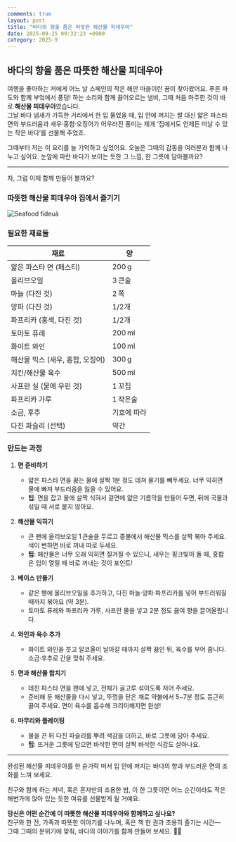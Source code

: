```yaml
---
comments: true
layout: post
title: "바다의 향을 품은 따뜻한 해산물 피데우아"
date: 2025-09-25 09:32:23 +0900
category: 2025-9
---
```


## 바다의 향을 품은 따뜻한 해산물 피데우아  

여행을 좋아하는 저에게 어느 날 스페인의 작은 해안 마을이란 꿈이 찾아왔어요. 푸른 파도와 함께 부엌에서 풍덩! 하는 소리와 함께 끓어오르는 냄비, 그때 처음 마주한 것이 바로 **해산물 피데우아**였습니다.  
그날 바다 냄새가 가득한 거리에서 한 입 물었을 때, 입 안에 퍼지는 쌀 대신 얇은 파스타 면의 부드러움과 새우·홍합·오징어가 어우러진 풍미는 제게 ‘집에서도 언제든 떠날 수 있는 작은 바다’를 선물해 주었죠.  

그때부터 저는 이 요리를 늘 기억하고 싶었어요. 오늘은 그때의 감동을 여러분과 함께 나누고 싶어요. 눈앞에 파란 바다가 보이는 듯한 그 느낌, 한 그릇에 담아볼까요?  

---

자, 그럼 이제 함께 만들어 볼까요?  

### 따뜻한 해산물 피데우아 집에서 즐기기  

![Seafood fideuà](https://www.themealdb.com/images/media/meals/wqqvyq1511179730.jpg)  

### 필요한 재료들  

| 재료 | 양 |
|------|----|
| 얇은 파스타 면 (페스티) | 200 g |
| 올리브오일 | 3 큰술 |
| 마늘 (다진 것) | 2 쪽 |
| 양파 (다진 것) | 1/2개 |
| 파프리카 (홍색, 다진 것) | 1/2개 |
| 토마토 퓨레 | 200 ml |
| 화이트 와인 | 100 ml |
| 해산물 믹스 (새우, 홍합, 오징어) | 300 g |
| 치킨/해산물 육수 | 500 ml |
| 사프란 실 (물에 우린 것) | 1 꼬집 |
| 파프리카 가루 | 1 작은술 |
| 소금, 후추 | 기호에 따라 |
| 다진 파슬리 (선택) | 약간 |

### 만드는 과정  

1. **면 준비하기**  
   - 얇은 파스타 면을 끓는 물에 살짝 1분 정도 데쳐 물기를 빼두세요. 너무 익히면 물에 빠져 부드러움을 잃을 수 있어요.  
   - **팁**: 면을 잡고 물에 살짝 식혀서 겉면에 얇은 기름막을 만들어 두면, 뒤에 국물과 섞일 때 서로 붙지 않아요.  

2. **해산물 익히기**  
   - 큰 팬에 올리브오일 1 큰술을 두르고 중불에서 해산물 믹스를 살짝 볶아 주세요. 색이 변하면 바로 꺼내 따로 두세요.  
   - **팁**: 해산물은 너무 오래 익히면 질겨질 수 있으니, 새우는 핑크빛이 돌 때, 홍합은 입이 열릴 때 바로 꺼내는 것이 포인트!  

3. **베이스 만들기**  
   - 같은 팬에 올리브오일을 추가하고, 다진 마늘·양파·파프리카를 넣어 부드러워질 때까지 볶아요 (약 3분).  
   - 토마토 퓨레와 파프리카 가루, 사프란 물을 넣고 2분 정도 끓여 향을 끌어올립니다.  

4. **와인과 육수 추가**  
   - 화이트 와인을 붓고 알코올이 날아갈 때까지 살짝 끓인 뒤, 육수를 부어 줍니다. 소금·후추로 간을 맞춰 주세요.  

5. **면과 해산물 합치기**  
   - 데친 파스타 면을 팬에 넣고, 전체가 골고루 섞이도록 저어 주세요.  
   - 준비해 둔 해산물을 다시 넣고, 뚜껑을 닫은 채로 약불에서 5~7분 정도 뭉근히 끓여 주세요. 면이 육수를 흡수해 크리미해지면 완성!  

6. **마무리와 플레이팅**  
   - 불을 끈 뒤 다진 파슬리를 뿌려 색감을 더하고, 바로 그릇에 담아 주세요.  
   - **팁**: 뜨거운 그릇에 담으면 바삭한 면이 살짝 바삭한 식감도 살아나요.  

---

완성된 해산물 피데우아를 한 숟가락 떠서 입 안에 퍼지는 바다의 향과 부드러운 면의 조화를 느껴 보세요.  

친구와 함께 하는 저녁, 혹은 혼자만의 조용한 밤, 이 한 그릇이면 어느 순간이라도 작은 해변가에 앉아 있는 듯한 여유를 선물받게 될 거예요.  

**당신은 어떤 순간에 이 따뜻한 해산물 피데우아와 함께하고 싶나요?**  
친구와 한 잔, 가족과 따뜻한 이야기를 나누며, 혹은 책 한 권과 조용히 즐기는 시간—  
그때 그때의 분위기에 맞춰, 바다의 이야기를 함께 만들어 보세요. 🌊🍝